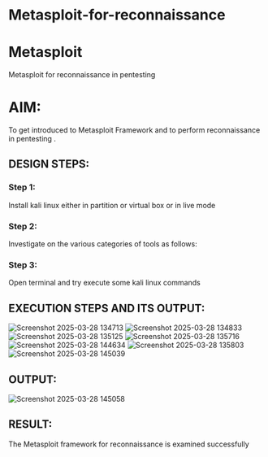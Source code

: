 # Metasploit-for-reconnaissance
# Metasploit
Metasploit for reconnaissance in pentesting

# AIM:

To get introduced to Metasploit Framework and to  perform reconnaissance  in pentesting .

## DESIGN STEPS:

### Step 1:

Install kali linux either in partition or virtual box or in live mode

### Step 2:

Investigate on the various categories of tools as follows:

### Step 3:

Open terminal and try execute some kali linux commands

## EXECUTION STEPS AND ITS OUTPUT:
![Screenshot 2025-03-28 134713](https://github.com/user-attachments/assets/14fdde84-fc4a-4797-8e46-b1515f13984b)
![Screenshot 2025-03-28 134833](https://github.com/user-attachments/assets/3f08834f-c945-4049-b6ac-a0b221507411)
![Screenshot 2025-03-28 135125](https://github.com/user-attachments/assets/14757cd8-0f1f-4e36-8a5f-9dc5e8c94f15)
![Screenshot 2025-03-28 135716](https://github.com/user-attachments/assets/d94d640a-64b1-4795-b748-a0ef30f2ef4e)
![Screenshot 2025-03-28 144634](https://github.com/user-attachments/assets/3e7f3eb8-783b-47ba-8165-94ecf682a1f8)
![Screenshot 2025-03-28 135803](https://github.com/user-attachments/assets/7a3f68e1-c4fe-4aa4-a9a2-6307474de24b)
![Screenshot 2025-03-28 145039](https://github.com/user-attachments/assets/270ba7ab-6cec-4c71-853f-22b45165f6b7)


## OUTPUT:

![Screenshot 2025-03-28 145058](https://github.com/user-attachments/assets/14ed3af8-db0e-4585-9012-51f6403b314a)



## RESULT:
The Metasploit framework for reconnaissance is  examined successfully
